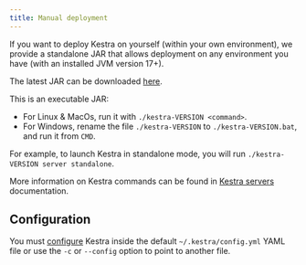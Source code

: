```yaml
---
title: Manual deployment
---
```


If you want to deploy Kestra on yourself (within your own environment), we provide a standalone JAR that allows deployment on any environment you have (with an installed JVM version 17+).

The latest JAR can be downloaded [here](https://api.kestra.io/v1/versions/download).

This is an executable JAR:
- For Linux & MacOs, run it with `./kestra-VERSION <command>`.
- For Windows, rename the file `./kestra-VERSION` to `./kestra-VERSION.bat`, and run it from `CMD`.

For example, to launch Kestra in standalone mode, you will run `./kestra-VERSION server standalone`.

More information on Kestra commands can be found in [Kestra servers](../04.servers.md) documentation.

## Configuration

You must [configure](../01.configuration/index.md) Kestra inside the default `~/.kestra/config.yml` YAML file or use the `-c` or `--config` option to point to another file.

